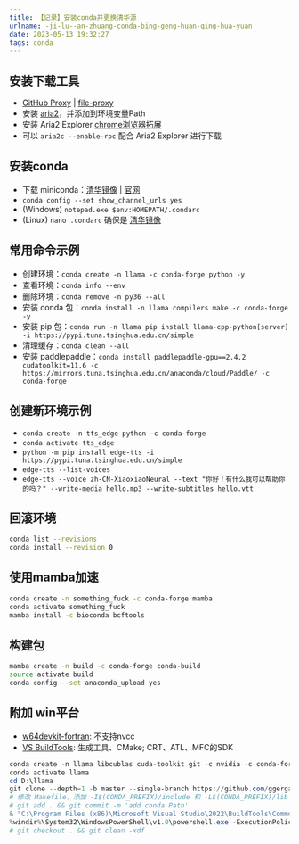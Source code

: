 ```yaml
---
title: 【记录】安装conda并更换清华源
urlname: -ji-lu--an-zhuang-conda-bing-geng-huan-qing-hua-yuan
date: 2023-05-13 19:32:27
tags: conda
---
```

## 安装下载工具
+ [GitHub Proxy](https://ghproxy.com) | [file-proxy](https://github.com/zwc456baby/file-proxy)
+ 安装 [aria2](https://github.com/aria2/aria2/releases)，并添加到环境变量Path
+ 安装 Aria2 Explorer [chrome浏览器拓展](https://chrome.google.com/webstore/detail/aria2-explorer/mpkodccbngfoacfalldjimigbofkhgjn)
+ 可以 `aria2c --enable-rpc` 配合 Aria2 Explorer 进行下载
## 安装conda
+ 下载 miniconda：[清华镜像](https://mirrors.tuna.tsinghua.edu.cn/anaconda/miniconda) | [官网](https://docs.conda.io/en/main/miniconda.html)
+ `conda config --set show_channel_urls yes`
+ (Windows) `notepad.exe $env:HOMEPATH/.condarc`
+ (Linux) `nano .condarc` 确保是 [清华镜像](https://mirrors.tuna.tsinghua.edu.cn/help/anaconda)
## 常用命令示例
+ 创建环境：`conda create -n llama -c conda-forge python -y`
+ 查看环境：`conda info --env`
+ 删除环境：`conda remove -n py36 --all`
+ 安装 conda 包：`conda install -n llama compilers make -c conda-forge -y`
+ 安装 pip 包：`conda run -n llama pip install llama-cpp-python[server] -i https://pypi.tuna.tsinghua.edu.cn/simple`
+ 清理缓存：`conda clean --all`
+ 安装 paddlepaddle：`conda install paddlepaddle-gpu==2.4.2 cudatoolkit=11.6 -c https://mirrors.tuna.tsinghua.edu.cn/anaconda/cloud/Paddle/ -c conda-forge`
## 创建新环境示例
+ `conda create -n tts_edge python -c conda-forge`
+ `conda activate tts_edge`
+ `python -m pip install edge-tts -i https://pypi.tuna.tsinghua.edu.cn/simple`
+ `edge-tts --list-voices`
+ `edge-tts --voice zh-CN-XiaoxiaoNeural --text "你好！有什么我可以帮助你的吗？" --write-media hello.mp3 --write-subtitles hello.vtt`

## 回滚环境
```bash
conda list --revisions
conda install --revision 0
```
## 使用mamba加速
```bash
conda create -n something_fuck -c conda-forge mamba
conda activate something_fuck
mamba install -c bioconda bcftools
```
## 构建包
```bash
mamba create -n build -c conda-forge conda-build
source activate build
conda config --set anaconda_upload yes
```
## 附加 win平台
+ [w64devkit-fortran](https://github.com/skeeto/w64devkit/releases): 不支持nvcc
+ [VS BuildTools](https://visualstudio.microsoft.com/zh-hans/visual-cpp-build-tools): 生成工具、CMake; CRT、ATL、MFC的SDK
```powershell
conda create -n llama libcublas cuda-toolkit git -c nvidia -c conda-forge
conda activate llama
cd D:\llama
git clone --depth=1 -b master --single-branch https://github.com/ggerganov/llama.cpp.git
# 修改 Makefile，添加 -I$(CONDA_PREFIX)/include 和 -L$(CONDA_PREFIX)/lib
# git add . && git commit -m 'add conda Path'
& "C:\Program Files (x86)\Microsoft Visual Studio\2022\BuildTools\Common7\Tools\LaunchDevCmd.bat"
%windir%\System32\WindowsPowerShell\v1.0\powershell.exe -ExecutionPolicy ByPass -NoExit -Command "& 'C:\Users\11248\miniconda3\shell\condabin\conda-hook.ps1' ; conda activate 'C:\Users\11248\miniconda3' "
# git checkout . && git clean -xdf
```